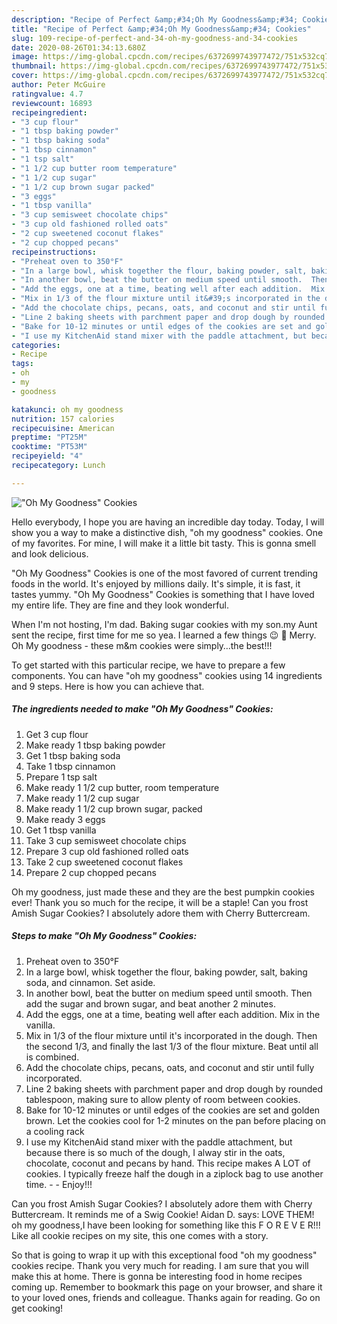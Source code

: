 ```yaml
---
description: "Recipe of Perfect &amp;#34;Oh My Goodness&amp;#34; Cookies"
title: "Recipe of Perfect &amp;#34;Oh My Goodness&amp;#34; Cookies"
slug: 109-recipe-of-perfect-and-34-oh-my-goodness-and-34-cookies
date: 2020-08-26T01:34:13.680Z
image: https://img-global.cpcdn.com/recipes/6372699743977472/751x532cq70/oh-my-goodness-cookies-recipe-main-photo.jpg
thumbnail: https://img-global.cpcdn.com/recipes/6372699743977472/751x532cq70/oh-my-goodness-cookies-recipe-main-photo.jpg
cover: https://img-global.cpcdn.com/recipes/6372699743977472/751x532cq70/oh-my-goodness-cookies-recipe-main-photo.jpg
author: Peter McGuire
ratingvalue: 4.7
reviewcount: 16893
recipeingredient:
- "3 cup flour"
- "1 tbsp baking powder"
- "1 tbsp baking soda"
- "1 tbsp cinnamon"
- "1 tsp salt"
- "1 1/2 cup butter room temperature"
- "1 1/2 cup sugar"
- "1 1/2 cup brown sugar packed"
- "3 eggs"
- "1 tbsp vanilla"
- "3 cup semisweet chocolate chips"
- "3 cup old fashioned rolled oats"
- "2 cup sweetened coconut flakes"
- "2 cup chopped pecans"
recipeinstructions:
- "Preheat oven to 350°F"
- "In a large bowl, whisk together the flour, baking powder, salt, baking soda, and cinnamon.  Set aside."
- "In another bowl, beat the butter on medium speed until smooth.  Then add the sugar and brown sugar, and beat another 2 minutes."
- "Add the eggs, one at a time, beating well after each addition.  Mix in the vanilla."
- "Mix in 1/3 of the flour mixture until it&#39;s incorporated in the dough.  Then the second 1/3, and finally the last 1/3 of the flour mixture.  Beat until all is combined."
- "Add the chocolate chips, pecans, oats, and coconut and stir until fully incorporated."
- "Line 2 baking sheets with parchment paper and drop dough by rounded tablespoon, making sure to allow plenty of room between cookies."
- "Bake for 10-12 minutes or until edges of the cookies are set and golden brown.  Let the cookies cool for 1-2 minutes on the pan before placing on a cooling rack"
- "I use my KitchenAid stand mixer with the paddle attachment, but because there is so much of the dough, I alway stir in the oats, chocolate, coconut and pecans by hand.  This recipe makes A LOT of cookies.  I typically freeze half the dough in a ziplock bag to use another time.  Enjoy!!!"
categories:
- Recipe
tags:
- oh
- my
- goodness

katakunci: oh my goodness 
nutrition: 157 calories
recipecuisine: American
preptime: "PT25M"
cooktime: "PT53M"
recipeyield: "4"
recipecategory: Lunch

---
```



![&#34;Oh My Goodness&#34; Cookies](https://img-global.cpcdn.com/recipes/6372699743977472/751x532cq70/oh-my-goodness-cookies-recipe-main-photo.jpg)

Hello everybody, I hope you are having an incredible day today. Today, I will show you a way to make a distinctive dish, &#34;oh my goodness&#34; cookies. One of my favorites. For mine, I will make it a little bit tasty. This is gonna smell and look delicious.

&#34;Oh My Goodness&#34; Cookies is one of the most favored of current trending foods in the world. It's enjoyed by millions daily. It's simple, it is fast, it tastes yummy. &#34;Oh My Goodness&#34; Cookies is something that I have loved my entire life. They are fine and they look wonderful.

When I&#39;m not hosting, I&#39;m dad. Baking sugar cookies with my son.my Aunt sent the recipe, first time for me so yea. I learned a few things 😉 🤣 Merry. Oh My goodness - these m&amp;m cookies were simply…the best!!!


To get started with this particular recipe, we have to prepare a few components. You can have &#34;oh my goodness&#34; cookies using 14 ingredients and 9 steps. Here is how you can achieve that.

<!--inarticleads1-->

##### The ingredients needed to make &#34;Oh My Goodness&#34; Cookies:

1. Get 3 cup flour
1. Make ready 1 tbsp baking powder
1. Get 1 tbsp baking soda
1. Take 1 tbsp cinnamon
1. Prepare 1 tsp salt
1. Make ready 1 1/2 cup butter, room temperature
1. Make ready 1 1/2 cup sugar
1. Make ready 1 1/2 cup brown sugar, packed
1. Make ready 3 eggs
1. Get 1 tbsp vanilla
1. Take 3 cup semisweet chocolate chips
1. Prepare 3 cup old fashioned rolled oats
1. Take 2 cup sweetened coconut flakes
1. Prepare 2 cup chopped pecans


Oh my goodness, just made these and they are the best pumpkin cookies ever! Thank you so much for the recipe, it will be a staple! Can you frost Amish Sugar Cookies? I absolutely adore them with Cherry Buttercream. 

<!--inarticleads2-->

##### Steps to make &#34;Oh My Goodness&#34; Cookies:

1. Preheat oven to 350°F
1. In a large bowl, whisk together the flour, baking powder, salt, baking soda, and cinnamon.  Set aside.
1. In another bowl, beat the butter on medium speed until smooth.  Then add the sugar and brown sugar, and beat another 2 minutes.
1. Add the eggs, one at a time, beating well after each addition.  Mix in the vanilla.
1. Mix in 1/3 of the flour mixture until it&#39;s incorporated in the dough.  Then the second 1/3, and finally the last 1/3 of the flour mixture.  Beat until all is combined.
1. Add the chocolate chips, pecans, oats, and coconut and stir until fully incorporated.
1. Line 2 baking sheets with parchment paper and drop dough by rounded tablespoon, making sure to allow plenty of room between cookies.
1. Bake for 10-12 minutes or until edges of the cookies are set and golden brown.  Let the cookies cool for 1-2 minutes on the pan before placing on a cooling rack
1. I use my KitchenAid stand mixer with the paddle attachment, but because there is so much of the dough, I alway stir in the oats, chocolate, coconut and pecans by hand.  This recipe makes A LOT of cookies.  I typically freeze half the dough in a ziplock bag to use another time. -  - Enjoy!!!


Can you frost Amish Sugar Cookies? I absolutely adore them with Cherry Buttercream. It reminds me of a Swig Cookie! Aidan D. says: LOVE THEM! oh my goodness,I have been looking for something like this F O R E V E R!!! Like all cookie recipes on my site, this one comes with a story. 

So that is going to wrap it up with this exceptional food &#34;oh my goodness&#34; cookies recipe. Thank you very much for reading. I am sure that you will make this at home. There is gonna be interesting food in home recipes coming up. Remember to bookmark this page on your browser, and share it to your loved ones, friends and colleague. Thanks again for reading. Go on get cooking!
